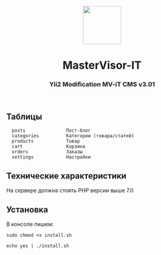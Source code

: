 <p align="center">
    <a href="https://github.com/yiisoft" target="_blank">
        <img src="https://it.mastervisor.ru/logo_m.png" height="100px">
    </a>
    <h1 align="center">MasterVisor-IT</h1>
    <h3 align="center">Yii2 Modification MV-iT CMS v3.01</h3>
    <br>
</p>

Таблицы
-------------------

      posts               Пост-блог
      categories          Категории (товара/статей)
      products            Товар
      cart                Корзина
      orders              Заказы
      settings            Настройки


Технические характеристики
------------

На сервере должна стоять PHP версии выше 7.0


Установка
------------

В консоле пишем:

~~~
sudo chmod +x install.sh
~~~

~~~
echo yes | ./install.sh
~~~